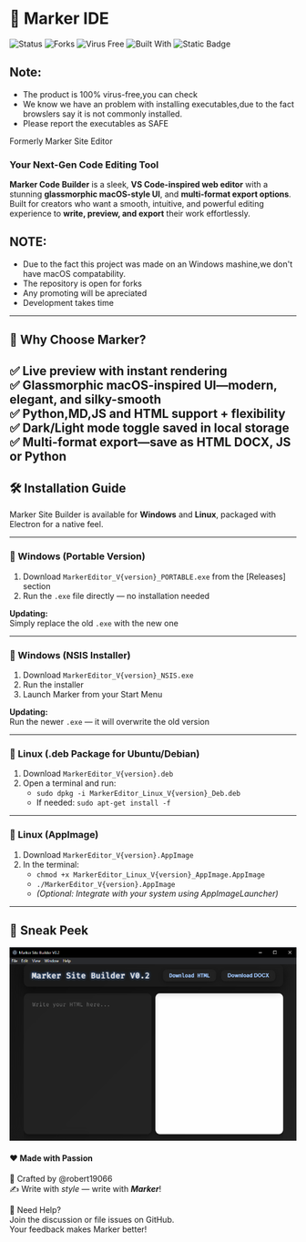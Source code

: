 <!-- markdownlint-configure-file {
  "MD013": {
    "code_blocks": false,
    "tables": false
  },
  "MD033": false,
  "MD041": false
} -->
# 🚀 Marker IDE
![Status](https://img.shields.io/badge/Repository%20Status-Maintained-yellow) 
![Forks](https://img.shields.io/badge/Forks-Open-blue) 
![Virus Free](https://img.shields.io/badge/Virus--free-Yes-success) 
![Built With](https://img.shields.io/badge/Built%20with-JavaScript-yellow) 
![Static Badge](https://img.shields.io/badge/V6-cyan?style=flat&label=Latest%20Version)

 

## Note:
- The product is 100% virus-free,you can check
- We know we have an problem with installing executables,due to the fact browslers say it is not commonly installed.
- Please report the executables as SAFE

Formerly Marker Site Editor

### **Your Next-Gen Code Editing Tool**  

**Marker Code Builder** is a sleek, **VS Code-inspired web editor** with a stunning **glassmorphic macOS-style UI**,  and **multi-format export options**.  
Built for creators who want a smooth, intuitive, and powerful editing experience to **write, preview, and export** their work effortlessly.  
## NOTE:
- Due to the fact this project was made on an Windows mashine,we don't have macOS compatability.
- The repository is open for forks
- Any promoting will be apreciated
- Development takes time

---




## 🌟 **Why Choose Marker?**  
✅ **Live preview** with instant rendering  
✅ **Glassmorphic macOS-inspired UI**—modern, elegant, and silky-smooth  
✅ **Python,MD,JS and HTML support + flexibility**  
✅ **Dark/Light mode toggle saved in local storage**  
✅ **Multi-format export**—save as **HTML** **DOCX**, **JS** or **Python**
---

## 🛠️ **Installation Guide**  
Marker Site Builder is available for **Windows** and **Linux**, packaged with Electron for a native feel.

---

### 🔹 Windows (Portable Version)  
1. Download `MarkerEditor_V{version}_PORTABLE.exe` from the [Releases] section  
2. Run the `.exe` file directly — no installation needed  

**Updating:**  
Simply replace the old `.exe` with the new one

---

### 🔹 Windows (NSIS Installer)  
1. Download `MarkerEditor_V{version}_NSIS.exe`  
2. Run the installer  
3. Launch Marker from your Start Menu  

**Updating:**  
Run the newer `.exe` — it will overwrite the old version

---

### 🔹 Linux (.deb Package for Ubuntu/Debian)  
1. Download `MarkerEditor_V{version}.deb`  
2. Open a terminal and run:  
   - `sudo dpkg -i MarkerEditor_Linux_V{version}_Deb.deb`  
   - If needed: `sudo apt-get install -f`

---

### 🔹 Linux (AppImage)  
1. Download `MarkerEditor_V{version}.AppImage`  
2. In the terminal:  
   - `chmod +x MarkerEditor_Linux_V{version}_AppImage.AppImage`  
   - `./MarkerEditor_V{version}.AppImage`  
   - *(Optional: Integrate with your system using AppImageLauncher)*

---


## 📸 Sneak Peek
![photo](./images/Capture.png)



#### ❤️ Made with Passion
🔹 Crafted by @robert19066  
✍ Write with _style_ — write with _**Marker**_!

📢 Need Help?  
Join the discussion or file issues on GitHub.  
Your feedback makes Marker better!
